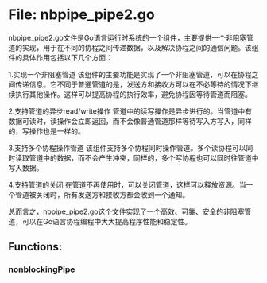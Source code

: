 # File: nbpipe_pipe2.go

nbpipe_pipe2.go文件是Go语言运行时系统的一个组件，主要提供一个非阻塞管道的实现，用于在不同的协程之间传递数据，以及解决协程之间的通信问题。该组件的具体作用包括以下几个方面：

1.实现一个非阻塞管道
该组件的主要功能是实现了一个非阻塞管道，可以在协程之间传递信息。它不同于普通管道的是，发送方和接收方可以在不必等待的情况下继续执行其他操作。这样可以提高协程的执行效率，避免协程因等待管道而阻塞。

2.支持管道的异步read/write操作
管道中的读写操作是异步进行的。当管道中有数据可读时，读操作会立即返回，而不会像普通管道那样等待写入方写入，同样的，写操作也是一样的。

3.支持多个协程操作管道
该组件支持多个协程同时操作管道。多个读协程可以同时读取管道中的数据，而不会产生冲突，同样的，多个写协程也可以同时往管道中写入数据。

4.支持管道的关闭
在管道不再使用时，可以关闭管道，这样可以释放资源。当一个管道被关闭时，所有发送方和接收方都会收到一个通知。

总而言之，nbpipe_pipe2.go这个文件实现了一个高效、可靠、安全的非阻塞管道，可以在Go语言协程编程中大大提高程序性能和稳定性。

## Functions:

### nonblockingPipe





